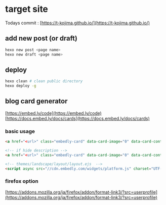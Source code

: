 # target site

Todays commit : [https://t-kojima.github.io/](https://t-kojima.github.io/)

## add new post (or draft)

```bash
hexo new post <page name>
hexo new draft <page name>
```

## deploy

```bash
hexo clean # clean public directory
hexo deploy -g
```

## blog card generator

[https://embed.ly/code](https://embed.ly/code)
[https://docs.embed.ly/docs/cards](https://docs.embed.ly/docs/cards)

### basic usage

```html
<a href="<url>" class="embedly-card" data-card-image="0" data-card-controls="0" data-card-align="left"></a>

<!-- if hide description -->
<a href="<url>" class="embedly-card" data-card-image="0" data-card-controls="0" data-card-align="left" data-card-description="0"></a>
```

```html
<!-- themes/landscape/layout/layout.ejs  -->
<script async src="//cdn.embedly.com/widgets/platform.js" charset="UTF-8"></script>
```

### firefox option

[https://addons.mozilla.org/ja/firefox/addon/format-link3/?src=userprofile](https://addons.mozilla.org/ja/firefox/addon/format-link3/?src=userprofile)
